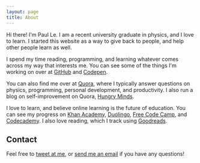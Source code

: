 ```yaml
---
layout: page
title: About
---
```


Hi there! I'm Paul Le. I am a recent university graduate in physics, and I love to learn. I started this website as a way to give back to people, and help other people learn as well. 

I spend my time reading, programming, and learning whatever comes across my way that interests me. You can see some of the things I'm working on over at <a href="https://github.com/LeNPaul">GitHub</a> and <a href="http://codepen.io/LeNPaul/">Codepen</a>.

You can also find me over at <a href="https://www.quora.com/profile/Paul-Le-2">Quora</a>, where I typically answer questions on physics, programming, personal development, and productivity. I also run a blog on self-improvement on Quora, <a href="https://hungryminds.quora.com/">Hungry Minds</a>.

I love to learn, and believe online learning is the future of education. You can see my progress on <a href="https://www.khanacademy.org/profile/LeNPaul/">Khan Academy</a>, <a href="https://www.duolingo.com/LeNPaul">Duolingo</a>, <a href="https://www.freecodecamp.com/lenpaul">Free Code Camp</a>, and <a href="https://www.codecademy.com/LeNPaul">Codecademy</a>. I also love reading, which I track using <a href="https://www.goodreads.com/user/show/54220411-paul-le">Goodreads</a>.

## Contact

Feel free to <a href="https://twitter.com/paululele">tweet at me</a>, or <a href="mailto:l.nguyen.paul@gmail.com">send me an email</a> if you have any questions!

<!--<ul style="display: inline;">
  <a href="mailto:l.nguyen.paul@gmail.com"><i class="fa fa-envelope" aria-hidden="true" style="padding:10px;"></i></a>
  <a href="https://twitter.com/paululele"><i class="fa fa-twitter" aria-hidden="true" style="padding:10px;"></i></a>
  <a href="https://instagram.com/paululele"><i class="fa fa-instagram" aria-hidden="true" style="padding:10px;"></i></a>
  <a href="https://linkedin.com/in/lenpaul"><i class="fa fa-linkedin" aria-hidden="true" style="padding:10px;"></i></a>
  <a href="https://github.com/lenpaul"><i class="fa fa-github" aria-hidden="true" style="padding:10px;"></i></a>
  <a href="https://www.facebook.com/Le.Paul.94"><i class="fa fa-facebook" aria-hidden="true" style="padding:10px;"></i></a>
  <a href="#"><i class="fa fa-pinterest" aria-hidden="true" style="padding:10px;"></i></a>
  <a href="#"><i class="fa fa-medium" aria-hidden="true" style="padding:10px;"></i></a>
  <a href="#"><i class="fa fa-codepen" aria-hidden="true" style="padding:10px;"></i></a>
</ul>-->
